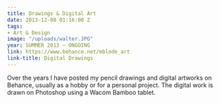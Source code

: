 ```yaml
---
title: Drawings & Digital Art
date: 2013-12-08 01:16:00 Z
tags:
- Art & Design
image: "/uploads/walter.JPG"
year: SUMMER 2013 – ONGOING
link: https://www.behance.net/mblode_art
link-title: Digital Drawings
---
```


Over the years I have posted my pencil drawings and digital artworks on Behance, usually as a hobby or for a personal project. The digital work is drawn on Photoshop using a Wacom Bamboo tablet.